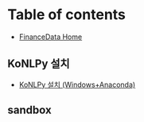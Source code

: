 # Table of contents

* [FinanceData Home](README.md)

## KoNLPy 설치

* [KoNLPy 설치 \(Windows+Anaconda\)](konlpy/konlpy-windows-anaconda.md)

## sandbox

